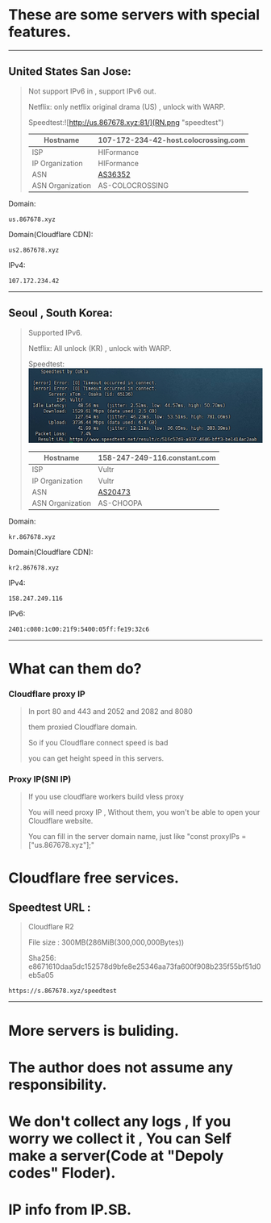 # These are some servers with special features.

------

## United States San Jose:

> Not support IPv6 in , support IPv6 out.
>
> Netflix: only netflix original drama (US) , unlock with WARP.
>
> Speedtest:![http://us.867678.xyz:81/](RN.png "speedtest")
>
> | Hostname         | 107-172-234-42-host.colocrossing.com   |
> | ---------------- | -------------------------------------- |
> | ISP              | HIFormance                             |
> | IP Organization  | HIFormance                             |
> | ASN              | [AS36352](https://ip.sb/whois/AS36352) |
> | ASN Organization | AS-COLOCROSSING                        |

Domain:

```
us.867678.xyz
```

Domain(Cloudflare CDN):

```
us2.867678.xyz
```

IPv4:

```
107.172.234.42
```

------

## Seoul , South Korea:

> Supported IPv6.
>
> Netflix:  All unlock (KR) , unlock with WARP.
>
> Speedtest:![](KR.png "speedtest")
>
> | Hostname         | 	158-247-249-116.constant.com    |
> | ---------------- | ---------------------------------------- |
> | ISP              | 	Vultr                              |
> | IP Organization  | 	Vultr                             |
> | ASN              | [AS20473](https://ip.sb/whois/AS20473) |
> | ASN Organization | 	AS-CHOOPA                         |

Domain:

```
kr.867678.xyz
```

Domain(Cloudflare CDN):

```
kr2.867678.xyz
```

IPv4:

```
158.247.249.116
```

IPv6:

```
2401:c080:1c00:21f9:5400:05ff:fe19:32c6
```
------

# What can them do?

### Cloudflare proxy IP

> In port 80 and 443 and 2052 and 2082 and 8080
>
> them proxied Cloudflare domain. 
>
> So if you Cloudflare connect speed is bad 
>
> you can get height speed in this servers.



### Proxy IP(SNI IP)

> If you use cloudflare workers build vless proxy
>
> You will need proxy IP , Without them, you won't be able to open your Cloudflare website.
>
> You can fill in the server domain name, just like "const proxyIPs = ["us.867678.xyz"];"



# Cloudflare free services.

## Speedtest URL :

> Cloudflare R2 
>
> File size : 300MB(286MiB(300,000,000Bytes))
>
> Sha256: e8671610daa5dc152578d9bfe8e25346aa73fa600f908b235f55bf51d0eb5a05 

```
https://s.867678.xyz/speedtest
```

------


# More servers is buliding.

# The author does not assume any responsibility.

# We don't collect any logs , If you worry we collect it , You can Self make a server(Code at "Depoly codes" Floder).

# IP info from IP.SB.
